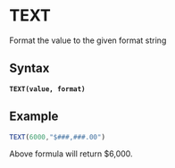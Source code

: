 # TEXT

Format the value to the given format string

## Syntax

<pre class="language-javascript"><code class="lang-javascript"><strong>TEXT(value, format)</strong></code></pre>

## Example

```javascript
TEXT(6000,"$###,###.00")
```

Above formula will return $6,000.
